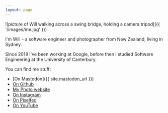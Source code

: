 ```yaml
---
layout: page
---
```


![picture of Will walking across a swing bridge, holding a camera tripod]({{ '/images/me.jpg' }})

I'm Will - a software engineer and photographer from New Zealand, living in Sydney.

Since 2018 I've been working at Google, before then I studied Software Engineering at the University of Canterbury.

You can find me stuff:

- [On Mastodon]({{ site.mastodon_url }})
- [On Github](https://github.com/willhbr)
- [My Photo website](https://pics.willhbr.net/)
- [On Instagram](https://instagram.com/willhbr)
- [On Pixelfed](https://pixelfed.nz/willhbr)
- [On YouTube](https://www.youtube.com/c/WillRichardson13/videos)

